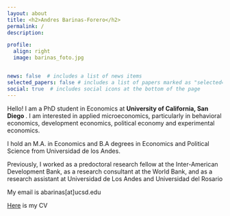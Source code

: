 ```yaml
---
layout: about
title: <h2>Andres Barinas-Forero</h2>
permalink: /
description: 

profile:
  align: right
  image: barinas_foto.jpg


news: false  # includes a list of news items
selected_papers: false # includes a list of papers marked as "selected={true}"
social: true  # includes social icons at the bottom of the page
---
```


Hello! I am a PhD student in Economics at <b> University of California, San Diego </b>. I am interested in applied microeconomics, particularly in behavioral economics, development economics, political economy and experimental economics. 

I hold an M.A. in Economics and B.A degrees in Economics and Political Science from Universidad de los Andes.

Previously, I worked as a predoctoral research fellow at the Inter-American Development Bank, as a research consultant at the World Bank, and as a research assistant at Universidad de Los Andes and Universidad del Rosario

My email is abarinas[at]ucsd.edu

[Here](https://www.dropbox.com/scl/fi/2jfsv8lxxizqsmqckn0jq/CV_BarinasForero.pdf?rlkey=7hsiewg6ube8meq4afuoel4jc&st=ni795ccs&dl=0) is my CV

